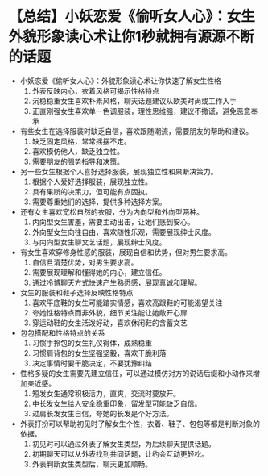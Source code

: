 # 【总结】小妖恋爱《偷听女人心》：女生外貌形象读心术让你1秒就拥有源源不断的话题

-   小妖恋爱《偷听女人心》：外貌形象读心术让你快速了解女生性格
    1.  外表反映内心，衣着风格可揭示性格特点
    2.  沉稳稳重女生喜欢朴素风格，聊天话题建议从欧美时尚或工作入手
    3.  正直刚强女生喜欢单一色调服装，理性思维强，建议不撒谎，避免恶意奉承
-   有些女生在选择服装时缺乏自信，喜欢跟随潮流，需要朋友的帮助和建议。
    1.  缺乏固定风格，常常摇摆不定。
    2.  喜欢模仿他人，缺乏独立性。
    3.  需要朋友的强势指导和决策。
-   另一些女生根据个人喜好选择服装，展现独立性和果断决策力。
    1.  根据个人爱好选择服装，展现独立性。
    2.  具有果断的决策力，但可能有点固执。
    3.  需要尊重她们的选择，提供多种选择方案。
-   还有女生喜欢宽松自然的衣服，分为内向型和外向型两种。
    1.  内向型女生害羞，需要主动出击，让她们感到安心。
    2.  外向型女生向往自由，喜欢随性乐观，需要展现绅士风度。
    3.  与内向型女生聊文艺话题，展现绅士风度。
-   有女生喜欢穿修身性感的服装，展现自信和优势，但对男生要求高。
    1.  自信且清楚优势，对男生要求高。
    2.  需要展现理解和懂得她的内心，建立信任。
    3.  通过冷博聊天方式快速产生熟悉感，展现真诚和理解。
-   女生的服装和鞋子选择反映性格特点
    1.  喜欢平底鞋的女生可能踏实情感，喜欢高跟鞋的可能渴望关注
    2.  夸她性格特点而非外貌，细节关注能让她敞开心扉
    3.  穿运动鞋的女生活泼好动，喜欢休闲鞋的含蓄文艺
-   包包搭配和性格特点的关系
    1.  习惯手拎包的女生礼仪得体，成熟稳重
    2.  习惯肩背包的女生坚强坚毅，喜欢干脆利落
    3.  决定事情时要干脆决定，不要犹豫纠结
-   性格多疑的女生需要先建立信任，可以通过模仿对方的说话后缀和小动作来增加亲近感。
    1.  短发女生通常积极活力，直爽，交流时要放开。
    2.  中长发女生给人安全稳重印象，留发型可能缺乏自信。
    3.  过肩长发女生自信，夸她的长发是个好方法。
-   外表打扮可以帮助初见时了解女生个性，衣着、鞋子、包包等都是判断对象的依据。
    1.  初见时可以通过外表了解女生类型，为后续聊天提供话题。
    2.  初期聊天可以从外表找到共同话题，让约会互动更轻松。
    3.  外表判断女生类型后，聊天更加顺畅。